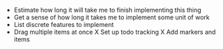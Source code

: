- Estimate how long it will take me to finish implementing this thing
- Get a sense of how long it takes me to implement some unit of work
- List discrete features to implement
- Drag multiple items at once
X Set up todo tracking
X Add markers and items
